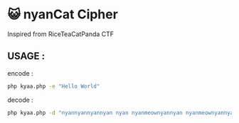 # :smiley_cat: nyanCat Cipher
Inspired from RiceTeaCatPanda CTF

## USAGE : 

encode : 
```sh
php kyaa.php -e "Hello World"
```

decode : 
```sh
php kyaa.php -d "nyannyannyannyan nyan nyanmeownyannyan nyanmeownyannyan meowmeowmeow  nyanmeowmeow meowmeowmeow nyanmeownyan nyanmeownyannyan meownyannyan"
```
